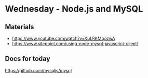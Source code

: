# Wednesday - Node.js and MySQL

## Materials
- https://www.youtube.com/watch?v=XuLRKMqozwA
- https://www.sitepoint.com/using-node-mysql-javascript-client/

## Docs for today
https://github.com/mysqljs/mysql
